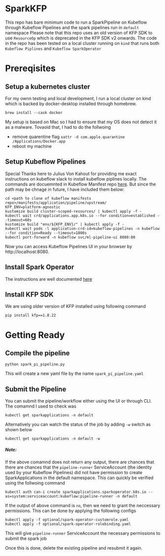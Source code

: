 # SparkKFP
This repo has bare minimum code to run a SparkPipeline on Kubeflow through Kubeflow Pipelines and the spark pipelines run in `default` namespace
Please note that this repo uses an old version of KFP SDK to use `ResourceOp` which is deprecated in the KFP SDK v2 onwards.
The code in the repo has been tested on a local  cluster running on `kind` that runs both `Kubeflow Piplines` and `Kubeflow SparkOperator `

# Prereqisites
## Setup a kubernetes cluster
For my ownn testing and local development, I run a local cluster on kind which is backed by docker-desktop installed through homebrew.
```
brew install --cask docker
```

My setup is based on Mac so I had to ensure that my OS does not detect it as a malware. Tovaoid that, I had to do the follwoing
 - remove quarentine flag 
```xattr -d com.apple.quarantine /Applications/Docker.app```
 - reboot my machine

## Setup Kubeflow Pipelines
Special Thanks here to Julius Von Kahout for providing me exact instructions on kubeflow slack to install kubeflow piplines locally. 
The commands are docuemnted in Kubeflow Manifest repo [here](https://github.com/kubeflow/manifests/blob/master/applications/pipeline/upstream/README.md). But since the path may be chnage in future, I have included them below:
```
cd <path to clone of kubeflow manifests repo>/manifests/application/pipeline/upstream/
KFP_ENV=platform-agnostic
kustomize build cluster-scoped-resources/ | kubectl apply -f -
kubectl wait crd/applications.app.k8s.io --for condition=established --timeout=60s
kustomize build "env/${KFP_ENV}/" | kubectl apply -f -
kubectl wait pods -l application-crd-id=kubeflow-pipelines -n kubeflow --for condition=Ready --timeout=1800s
kubectl port-forward -n kubeflow svc/ml-pipeline-ui 8080:80
```
Now you can access Kubeflow Pipelines UI in your browser by http://localhost:8080.

## Install Spark Operator
The instructions are well documented [here](https://www.kubeflow.org/docs/components/spark-operator/getting-started/)

## Install KFP SDK
We are using older version of KFP installed using following command
```
pip install kfp==1.8.22
```

# Getting Ready
## Compile the pipeline
```
python spark_pi_pipeline.py
```
This will create a new yaml file by the name `spark_pi_pipeline.yaml`

## Submit the Pipeline
You can submit the pipeline/workflow either using the UI or through CLI.
The comamnd I used to check was 
```
kubectl get sparkapplications -n default
```
Alternatively you can watch the status of the job by adding `-w` switch as shown below
```
kubectl get sparkapplications -n default -w
```

##### Note:
If the above comamnd does not return any output, there are chances that there are chances that the `pipeline-runner` ServiceAccount (the identity used by your Kubeflow Pipelines) did not have permission to create SparkApplications in the default namespace.
This can quickly be verified using the follwoing command
```
kubectl auth can-i create sparkapplications.sparkoperator.k8s.io --as=system:serviceaccount:kubeflow:pipeline-runner -n default
```

If the output of above command is `no`, then we need to grant the neccessary permissions. This can be done by applying the following configs
```
kubectl apply -f optional/spark-operator-customrole.yaml
kubectl apply -f optional/spark-operator-rolebinding.yaml
```

This will give `pipeline-runner` ServiceAccount the necessary permissions to submit the spark job

Once this is done, delete the existing pipeline and resubmit it again. 

